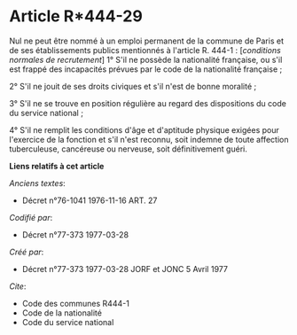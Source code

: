 # Article R*444-29

Nul ne peut être nommé à un emploi permanent de la commune de Paris et de ses établissements publics mentionnés à l'article
R. 444-1 : [*conditions normales de recrutement*]        1° S'il ne possède la nationalité française, ou s'il est frappé des
incapacités prévues par le code de la nationalité française ;

2° S'il ne jouit de ses droits civiques et s'il n'est de bonne moralité ;

3° S'il ne se trouve en position régulière au regard des dispositions du code du service national ;

4° S'il ne remplit les conditions d'âge et d'aptitude physique exigées pour l'exercice de la fonction et s'il n'est reconnu,
soit indemne de toute affection tuberculeuse, cancéreuse ou nerveuse, soit définitivement guéri.

**Liens relatifs à cet article**

_Anciens textes_:

  - Décret n°76-1041 1976-11-16 ART. 27

_Codifié par_:

  - Décret n°77-373 1977-03-28

_Créé par_:

  - Décret n°77-373 1977-03-28 JORF et JONC 5 Avril 1977

_Cite_:

  - Code des communes R444-1
  - Code de la nationalité
  - Code du service national
